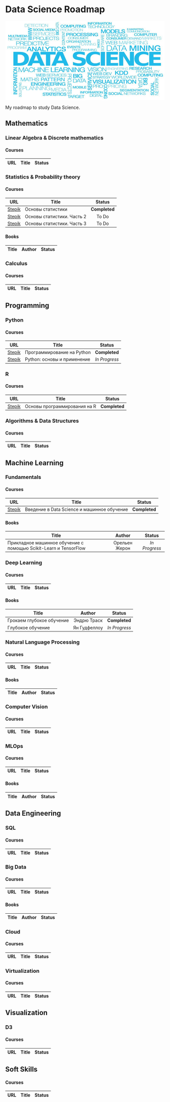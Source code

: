# Data Science Roadmap

<img align="center" alt="ds" src="https://raw.githubusercontent.com/cr00z/datascience_roadmap/master/images/ds.jpeg" width="600" height="250" />

My roadmap to study Data Science.

## Mathematics

### Linear Algebra & Discrete mathematics
#### Courses
| URL | Title | Status |
| :---: | --- | :---: |

### Statistics & Probability theory
#### Courses
| URL | Title | Status |
| :---: | --- | :---: |
| [Stepik](https://stepik.org/course/76/) | Основы статистики | **Completed** |
| [Stepik](https://stepik.org/course/524/) | Основы статистики. Часть 2 | To Do |
| [Stepik](https://stepik.org/course/2152/) | Основы статистики. Часть 3 | To Do |

#### Books
| Title | Author | Status |
| --- | :---: | :---: |

### Calculus
#### Courses
| URL | Title | Status |
| :---: | --- | :---: |


## Programming

### Python
#### Courses
| URL | Title | Status |
| :---: | --- | :---: |
| [Stepik](https://stepik.org/course/67) | Программирование на Python | **Completed** |
| [Stepik](https://stepik.org/course/512) | Python: основы и применение | *In Progress* |

### R
#### Courses
| URL | Title | Status |
| :---: | --- | :---: |
| [Stepik](https://stepik.org/course/497) | Основы программирования на R | **Completed** |

### Algorithms & Data Structures
#### Courses
| URL | Title | Status |
| :---: | --- | :---: |


## Machine Learning

### Fundamentals
#### Courses
| URL | Title | Status |
| :---: | --- | :---: |
| [Stepik](https://stepik.org/course/4852) | Введение в Data Science и машинное обучение | **Completed** |

#### Books
| Title | Author | Status |
| --- | :---: | :---: |
| Прикладное машинное обучение с помощью Scikit-Learn и TensorFlow | Орельен Жерон | *In Progress* |

### Deep Learning
#### Courses
| URL | Title | Status |
| :---: | --- | :---: |

#### Books
| Title | Author | Status |
| --- | :---: | :---: |
| Грокаем глубокое обучение | Эндрю Траск | **Completed** |
| Глубокое обучение | Ян Гудфеллоу | *In Progress* |

### Natural Language Processing
#### Courses
| URL | Title | Status |
| :---: | --- | :---: |

#### Books
| Title | Author | Status |
| --- | :---: | :---: |

### Computer Vision
#### Courses
| URL | Title | Status |
| :---: | --- | :---: |

### MLOps
#### Courses
| URL | Title | Status |
| :---: | --- | :---: |

#### Books
| Title | Author | Status |
| --- | :---: | :---: |


## Data Engineering

### SQL
#### Courses
| URL | Title | Status |
| :---: | --- | :---: |

### Big Data
#### Courses
| URL | Title | Status |
| :---: | --- | :---: |

#### Books
| Title | Author | Status |
| --- | :---: | :---: |

### Cloud
#### Courses
| URL | Title | Status |
| :---: | --- | :---: |

### Virtualization
#### Courses
| URL | Title | Status |
| :---: | --- | :---: |


## Visualization
### D3
#### Courses
| URL | Title | Status |
| :---: | --- | :---: |


## Soft Skills
#### Courses
| URL | Title | Status |
| :---: | --- | :---: |
